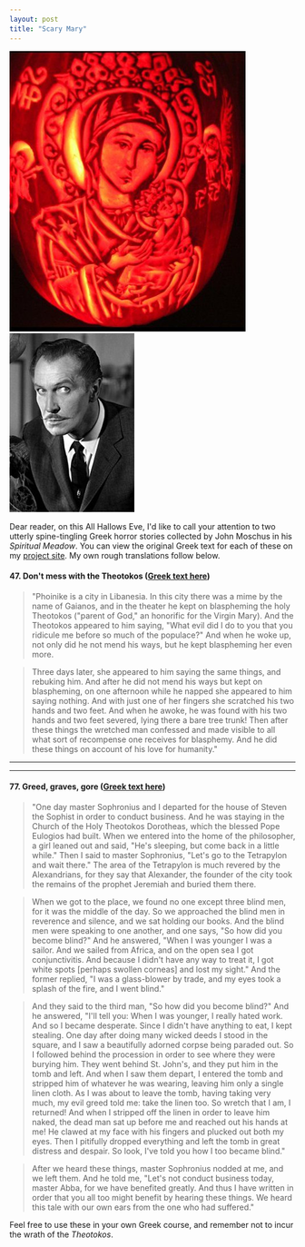```yaml
---
layout: post
title: "Scary Mary"
---
```

![Theotokos](/images/posts/theotokos.jpg#row)![vincentprice](/images/posts/vincent-price.jpg#row)

Dear reader, on this All Hallows Eve, I'd like to call your attention to two utterly spine-tingling Greek horror stories collected by John Moschus in his _Spiritual Meadow_. You can view the original Greek text for each of these
on my [project site](http://pratum-spirituale.herokuapp.com). My own rough translations follow below.




#### 47. Don't mess with the Theotokos ([Greek text here](http://pratum-spirituale.herokuapp.com/text/urn:cts:greekLit:tlg2856.tlg001.1st1K-grc1/passage/47))

>"Phoinike is a city in Libanesia. In this city there was a mime by the name of Gaianos, and in the theater he kept on blaspheming the holy Theotokos ("parent of God," an honorific for the Virgin Mary). And the Theotokos appeared to him saying, "What evil did I do to you that you ridicule me before so much of the populace?" And when he woke up, not only did he not mend his ways, but he kept blaspheming her even more.

>Three days later, she appeared to him saying the same things, and rebuking him. And after he did not mend his ways but kept on blaspheming, on one afternoon while he napped she appeared to him saying nothing. And with just one of her fingers she scratched his two hands and two feet. And when he awoke, he was found with his two hands and two feet severed, lying there a bare tree trunk! Then after these things the wretched man confessed and made visible to all what sort of recompense one receives for blasphemy. And he did these things on account of his love for humanity."  


-----

-----


#### 77. Greed, graves, gore ([Greek text here](http://pratum-spirituale.herokuapp.com/text/urn:cts:greekLit:tlg2856.tlg001.1st1K-grc1/passage/77))

 >"One day master Sophronius and I departed for the house of Steven the Sophist in order to conduct business. And he was staying in the Church of the Holy Theotokos Dorotheas, which the blessed Pope Eulogios had built. When we entered into the home of the philosopher, a girl leaned out and said, "He's sleeping, but come back in a little while." Then I said to master Sophronius, "Let's go to the Tetrapylon and wait there." The area of the Tetrapylon is much revered by the Alexandrians, for they say that Alexander, the founder of the city took the remains of the prophet Jeremiah and buried them there.

 >When we got to the place, we found no one except three blind men, for it was the middle of the day. So we approached the blind men in reverence and silence, and we sat holding our books. And the blind men were speaking to one another, and one says, "So how did you become blind?" And he answered, "When I was younger I was a sailor. And we sailed from Africa, and on the open sea I got conjunctivitis. And because I didn't have any way to treat it, I got white spots [perhaps swollen corneas] and lost my sight." And the former replied, "I was a glass-blower by trade, and my eyes took a splash of the fire, and I went blind."

 >And they said to the third man, "So how did you become blind?" And he answered, "I'll tell you: When I was younger, I really hated work. And so I became desperate. Since I didn't have anything to eat, I kept stealing. One day after doing many wicked deeds I stood in the square, and I saw a beautifully adorned corpse being paraded out. So I followed behind the procession in order to see where they were burying him. They went behind St. John's, and they put him in the tomb and left. And when I saw them depart, I entered the tomb and stripped him of whatever he was wearing, leaving him only a single linen cloth. As I was about to leave the tomb, having taking very much, my evil greed told me: take the linen too. So wretch that I am, I returned! And when I stripped off the linen in order to leave him naked, the dead man sat up before me and reached out his hands at me! He clawed at my face with his fingers and plucked out both my eyes. Then I pitifully dropped everything and left the tomb in great distress and despair. So look, I've told you how I too became blind."

 >After we heard these things, master Sophronius nodded at me, and we left them. And he told me, "Let's not conduct business today, master Abba, for we have benefited greatly. And thus I have written in order that you all too might benefit by hearing these things. We heard this tale with our own ears from the one who had suffered."


Feel free to use these in your own Greek course, and remember not to incur the wrath of the _Theotokos_.
